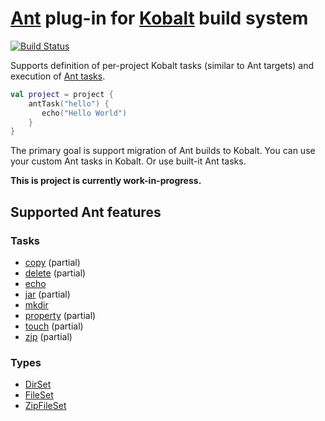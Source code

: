# [Ant] plug-in for [Kobalt] build system

[![Build Status](https://travis-ci.org/DevCharly/kobalt-ant.svg?branch=master)](https://travis-ci.org/DevCharly/kobalt-ant)

Supports definition of per-project Kobalt tasks (similar to Ant targets)
and execution of [Ant tasks].

```kotlin
val project = project {
    antTask("hello") {
       echo("Hello World")
    }
}
```

The primary goal is support migration of Ant builds to Kobalt.
You can use your custom Ant tasks in Kobalt. Or use built-it Ant tasks.

**This is project is currently work-in-progress.**

## Supported Ant features

### Tasks

  * [copy](http://ant.apache.org/manual/Tasks/copy.html) (partial)
  * [delete](http://ant.apache.org/manual/Tasks/delete.html) (partial)
  * [echo](http://ant.apache.org/manual/Tasks/echo.html)
  * [jar](http://ant.apache.org/manual/Tasks/jar.html) (partial)
  * [mkdir](http://ant.apache.org/manual/Tasks/mkdir.html)
  * [property](http://ant.apache.org/manual/Tasks/property.html) (partial)
  * [touch](http://ant.apache.org/manual/Tasks/touch.html) (partial)
  * [zip](http://ant.apache.org/manual/Tasks/zip.html) (partial)

### Types

  * [DirSet](http://ant.apache.org/manual/Types/dirset.html)
  * [FileSet](http://ant.apache.org/manual/Types/fileset.html)
  * [ZipFileSet](http://ant.apache.org/manual/Types/zipfileset.html)

[Kobalt]: http://beust.com/kobalt
[Ant]: http://ant.apache.org/
[Ant tasks]: http://ant.apache.org/manual/tasksoverview.html